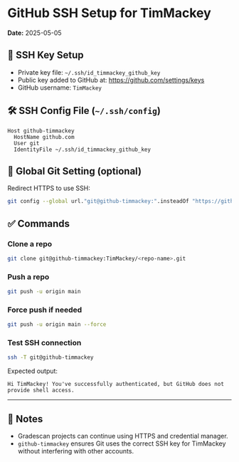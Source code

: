 # GitHub SSH Setup for TimMackey
**Date:** 2025-05-05

## 🔐 SSH Key Setup

- Private key file: `~/.ssh/id_timmackey_github_key`
- Public key added to GitHub at: https://github.com/settings/keys
- GitHub username: `TimMackey`

## 🛠 SSH Config File (`~/.ssh/config`)

```ssh
Host github-timmackey
  HostName github.com
  User git
  IdentityFile ~/.ssh/id_timmackey_github_key
```

## 🔄 Global Git Setting (optional)

Redirect HTTPS to use SSH:
```bash
git config --global url."git@github-timmackey:".insteadOf "https://github.com/"
```

## ✅ Commands

### Clone a repo

```bash
git clone git@github-timmackey:TimMackey/<repo-name>.git
```

### Push a repo

```bash
git push -u origin main
```

### Force push if needed

```bash
git push -u origin main --force
```

### Test SSH connection

```bash
ssh -T git@github-timmackey
```

Expected output:
```
Hi TimMackey! You've successfully authenticated, but GitHub does not provide shell access.
```

---

## 📁 Notes

- Gradescan projects can continue using HTTPS and credential manager.
- `github-timmackey` ensures Git uses the correct SSH key for TimMackey without interfering with other accounts.

